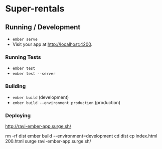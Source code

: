 # Super-rentals

## Running / Development

* `ember serve`
* Visit your app at [http://localhost:4200](http://localhost:4200).

### Running Tests

* `ember test`
* `ember test --server`

### Building

* `ember build` (development)
* `ember build --environment production` (production)

### Deploying
http://ravi-ember-app.surge.sh/

rm -rf dist
ember build --environment=development
cd dist
cp index.html 200.html
surge ravi-ember-app.surge.sh/



